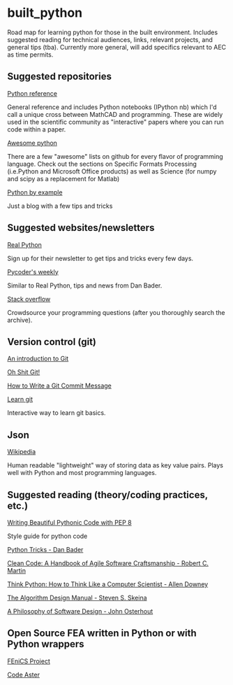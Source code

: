 # built_python
Road map for learning python for those in the built environment. Includes suggested reading for technical audiences, links, relevant projects, and general tips (tba). Currently more general, will add specifics relevant to AEC as time permits.


## Suggested repositories
[Python reference](https://github.com/rasbt/python_reference)

General reference and includes Python notebooks (IPython nb) which I'd call a unique cross between MathCAD and programming. These are widely used in the scientific community as "interactive" papers where you can run code within a paper.

[Awesome python](https://github.com/vinta/awesome-python) 

There are a few "awesome" lists on github for every flavor of programming language. Check out the sections on  Specific Formats Processing (i.e.Python and Microsoft Office products) as well as Science (for numpy and scipy as a replacement for Matlab)

[Python by example](https://github.com/sahands/python-by-example)

Just a blog with a few tips and tricks

## Suggested websites/newsletters
[Real Python](https://realpython.com/) 

Sign up for their newsletter to get tips and tricks every few days.

[Pycoder's weekly](https://pycoders.com/)

Similar to Real Python, tips and news from Dan Bader.

[Stack overflow](https://stackoverflow.com/)

Crowdsource your programming questions (after you thoroughly search the archive).

## Version control (git)
[An introduction to Git](https://medium.freecodecamp.org/what-is-git-and-how-to-use-it-c341b049ae61)

[Oh Shit Git!](https://ohshitgit.com/)

[How to Write a Git Commit Message](https://chris.beams.io/posts/git-commit/)

[Learn git](https://learngitbranching.js.org/)

Interactive way to learn git basics.

## Json 
[Wikipedia](https://en.wikipedia.org/wiki/JSON)

Human readable "lightweight" way of storing data as key value pairs. Plays well with Python and most programming languages.

## Suggested reading (theory/coding practices, etc.)
[Writing Beautiful Pythonic Code with PEP 8](https://realpython.com/courses/writing-beautiful-python-code-pep-8/)

Style guide for python code

[Python Tricks - Dan Bader](https://dbader.org/products/python-tricks-book/)

[Clean Code: A Handbook of Agile Software Craftsmanship - Robert C. Martin](https://www.amazon.com/Clean-Code-Handbook-Software-Craftsmanship/dp/0132350882)

[Think Python: How to Think Like a Computer Scientist - Allen Downey](http://greenteapress.com/thinkpython2/thinkpython2.pdf)

[The Algorithm Design Manual - Steven S. Skeina](https://www.amazon.com/Algorithm-Design-Manual-Steven-Skiena/dp/1849967202)

[A Philosophy of Software Design - John Osterhout](https://www.amazon.com/Philosophy-Software-Design-John-Ousterhout/dp/1732102201)

## Open Source FEA written in Python or with Python wrappers

[FEniCS Project](https://fenicsproject.org/)

[Code Aster](https://www.code-aster.org/V2/spip.php?rubrique2)
